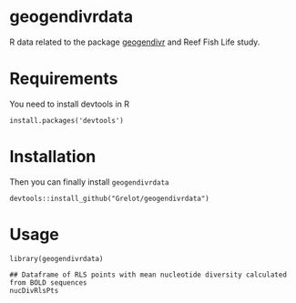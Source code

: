 # geogendivrdata

R data related to the package [geogendivr](https://github.com/Grelot/geogendivr) and Reef Fish Life study.

# Requirements

You need to install devtools in R
```
install.packages('devtools') 
```

# Installation

Then you can finally install `geogendivrdata`
```
devtools::install_github("Grelot/geogendivrdata")
```

# Usage

```
library(geogendivrdata)

## Dataframe of RLS points with mean nucleotide diversity calculated from BOLD sequences 
nucDivRlsPts

```

